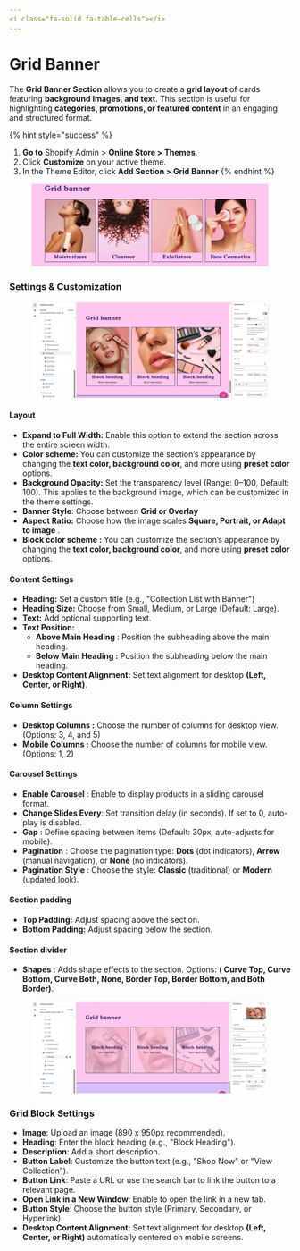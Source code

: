 ```yaml
---
<i class="fa-solid fa-table-cells"></i>
---
```


# Grid Banner

The **Grid Banner Section** allows you to create a **grid layout** of cards featuring **background images, and text**. This section is useful for highlighting **categories, promotions, or featured content** in an engaging and structured format.

{% hint style="success" %}
1. **Go to** Shopify Admin > **Online Store > Themes**.
2. Click **Customize** on your active theme.
3. In the Theme Editor, click **Add Section >  Grid Banner**&#x20;
{% endhint %}

<figure><img src="../.gitbook/assets/Screenshot_3.jpg" alt=""><figcaption></figcaption></figure>

### **Settings & Customization**

<figure><img src="../.gitbook/assets/Screenshot_1.jpg" alt=""><figcaption></figcaption></figure>

#### **Layout** <a href="#layout" id="layout"></a>

* **Expand to Full Width:** Enable this option to extend the section across the entire screen width.
* **Color scheme:** You can customize the section’s appearance by changing the **text color, background color**, and more using **preset color** options.
* **Background Opacity:** Set the transparency level (Range: 0–100, Default: 100). This applies to the background image, which can be customized in the theme settings.
* **Banner Style**: Choose between **Grid or Overlay**
* **Aspect Ratio:** Choose how the image scales **Square, Portrait, or Adapt to image** .
* **Block color scheme :** You can customize the section’s appearance by changing the **text color, background color**, and more using **preset color** options.

#### **Content Settings**

* **Heading:** Set a custom title (e.g., "Collection List with Banner")
* **Heading Size:** Choose from Small, Medium, or Large (Default: Large).
* **Text:** Add optional supporting text.
* **Text Position:**
  * **Above Main Heading** : Position the subheading above the main heading.
  * **Below Main Heading :** Position the subheading below the main heading.
* **Desktop Content Alignment:** Set text alignment for desktop **(Left, Center, or Right)**.

#### **Column Settings**

* **Desktop Columns :** Choose the number of columns for desktop view. (Options: 3, 4, and 5)
* **Mobile Columns :** Choose the number of columns for mobile view. (Options: 1, 2)

#### **Carousel Settings** <a href="#carousel-settings" id="carousel-settings"></a>

* **Enable Carousel** : Enable to display products in a sliding carousel format.
* **Change Slides Every**: Set transition delay (in seconds). If set to 0, auto-play is disabled.
* **Gap** : Define spacing between items (Default: 30px, auto-adjusts for mobile).
* **Pagination** : Choose the pagination type: **Dots** (dot indicators), **Arrow** (manual navigation), or **None** (no indicators).
* **Pagination Style** : Choose the style: **Classic** (traditional) or **Modern** (updated look).

#### Section padding <a href="#section-padding" id="section-padding"></a>

* **Top Padding:** Adjust spacing above the section.
* **Bottom Padding:** Adjust spacing below the section.

#### Section divider

* **Shapes** : Adds shape effects to the section. Options: **( Curve Top, Curve Bottom, Curve Both, None, Border Top, Border Bottom, and Both Border)**.

<figure><img src="../.gitbook/assets/Screenshot_2.jpg" alt=""><figcaption></figcaption></figure>

### **Grid Block Settings**

* **Image**: Upload an image (890 x 950px recommended).
* **Heading**: Enter the block heading (e.g., "Block Heading").
* **Description**: Add a short description.
* **Button Label**: Customize the button text (e.g., "Shop Now" or "View Collection").
* **Button Link**: Paste a URL or use the search bar to link the button to a relevant page.
* **Open Link in a New Window**: Enable to open the link in a new tab.
* **Button Style**: Choose the button style (Primary, Secondary, or Hyperlink).
* **Desktop Content Alignment:** Set text alignment for desktop **(Left, Center, or Right)** automatically centered on mobile screens.
